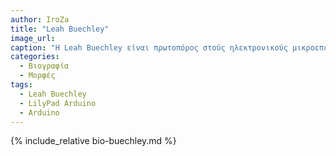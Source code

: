 ```yaml
---
author: IroZa
title: "Leah Buechley"
image_url: 
caption: "H Leah Buechley είναι πρωτοπόρος στούς ηλεκτρονικούς μικροεπεξεργαστές που συνδιάζονται με χαρτί και ύφασμα. Είναι εφευρέτρια του LilyPad Arduino, μία σειράς ηλεκτρονικών μικροεπεξεργαστών που ράβονται σε υφάσματα."
categories:
  - Βιογραφία
  - Μορφές
tags:
  - Leah Buechley
  - LilyPad Arduino
  - Arduino
---
```


{% include_relative bio-buechley.md %}

